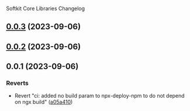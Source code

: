 Softkit Core Libraries Changelog
## [0.0.3](https://github.com/saas-buildkit/saas-buildkit-core/compare/crypto-0.0.2...crypto-0.0.3) (2023-09-06)

## [0.0.2](https://github.com/saas-buildkit/saas-buildkit-core/compare/crypto-0.0.1...crypto-0.0.2) (2023-09-06)

## 0.0.1 (2023-09-06)


### Reverts

* Revert "ci: added no build param to npx-deploy-npm to do not depend on ngx build" ([a05a410](https://github.com/saas-buildkit/saas-buildkit-core/commit/a05a41073965039dd9656840a80144dcd6b4e180))
